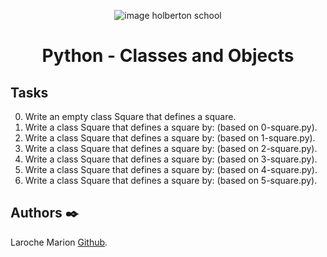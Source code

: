 <p align="center">
<picture>
 <source media="(prefers-color-scheme: dark)" srcset="https://images.squarespace-cdn.com/content/v1/5a4bfe8bf09ca4228ceca3b7/1539139199598-ANH454IHZI1OKWONKRXY/logo.jpg?format=2500w">
 <source media="(prefers-color-scheme: light)" srcset="https://encrypted-tbn0.gstatic.com/images?q=tbn:ANd9GcQIrK23KvJPB7XdZrIk9mHwe3GZvtsUZLjkh-eG6KRgCLeWu3MW0kFcggq4COpLmeZviQ&usqp=CAU">
 <img alt="image holberton school" src="https://apply.holbertonschool.com/auth/sign_up?country=fr&locale=fr">
</picture>
</p>


<B><h1 align="center">
Python - Classes and Objects
</h1></B>

## **Tasks**
0. Write an empty class Square that defines a square.
1. Write a class Square that defines a square by: (based on 0-square.py).
2. Write a class Square that defines a square by: (based on 1-square.py).
3. Write a class Square that defines a square by: (based on 2-square.py).
4. Write a class Square that defines a square by: (based on 3-square.py).
5. Write a class Square that defines a square by: (based on 4-square.py).
6. Write a class Square that defines a square by: (based on 5-square.py).



## **Authors** :black_nib:

Laroche Marion [Github](https://github.com/Mamuche).
